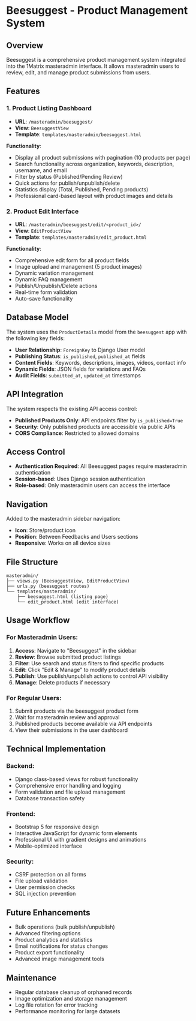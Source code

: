 # Beesuggest - Product Management System

## Overview
Beesuggest is a comprehensive product management system integrated into the 1Matrix masteradmin interface. It allows masteradmin users to review, edit, and manage product submissions from users.

## Features

### 1. Product Listing Dashboard
- **URL**: `/masteradmin/beesuggest/`
- **View**: `BeesuggestView`
- **Template**: `templates/masteradmin/beesuggest.html`

**Functionality**:
- Display all product submissions with pagination (10 products per page)
- Search functionality across organization, keywords, description, username, and email
- Filter by status (Published/Pending Review)
- Quick actions for publish/unpublish/delete
- Statistics display (Total, Published, Pending products)
- Professional card-based layout with product images and details

### 2. Product Edit Interface
- **URL**: `/masteradmin/beesuggest/edit/<product_id>/`
- **View**: `EditProductView`
- **Template**: `templates/masteradmin/edit_product.html`

**Functionality**:
- Comprehensive edit form for all product fields
- Image upload and management (5 product images)
- Dynamic variation management
- Dynamic FAQ management
- Publish/Unpublish/Delete actions
- Real-time form validation
- Auto-save functionality

## Database Model
The system uses the `ProductDetails` model from the `beesuggest` app with the following key fields:

- **User Relationship**: `ForeignKey` to Django User model
- **Publishing Status**: `is_published`, `published_at` fields
- **Content Fields**: Keywords, descriptions, images, videos, contact info
- **Dynamic Fields**: JSON fields for variations and FAQs
- **Audit Fields**: `submitted_at`, `updated_at` timestamps

## API Integration
The system respects the existing API access control:
- **Published Products Only**: API endpoints filter by `is_published=True`
- **Security**: Only published products are accessible via public APIs
- **CORS Compliance**: Restricted to allowed domains

## Access Control
- **Authentication Required**: All Beesuggest pages require masteradmin authentication
- **Session-based**: Uses Django session authentication
- **Role-based**: Only masteradmin users can access the interface

## Navigation
Added to the masteradmin sidebar navigation:
- **Icon**: Store/product icon
- **Position**: Between Feedbacks and Users sections
- **Responsive**: Works on all device sizes

## File Structure
```
masteradmin/
├── views.py (BeesuggestView, EditProductView)
├── urls.py (beesuggest routes)
└── templates/masteradmin/
    ├── beesuggest.html (listing page)
    └── edit_product.html (edit interface)
```

## Usage Workflow

### For Masteradmin Users:
1. **Access**: Navigate to "Beesuggest" in the sidebar
2. **Review**: Browse submitted product listings
3. **Filter**: Use search and status filters to find specific products
4. **Edit**: Click "Edit & Manage" to modify product details
5. **Publish**: Use publish/unpublish actions to control API visibility
6. **Manage**: Delete products if necessary

### For Regular Users:
1. Submit products via the beesuggest product form
2. Wait for masteradmin review and approval
3. Published products become available via API endpoints
4. View their submissions in the user dashboard

## Technical Implementation

### Backend:
- Django class-based views for robust functionality
- Comprehensive error handling and logging
- Form validation and file upload management
- Database transaction safety

### Frontend:
- Bootstrap 5 for responsive design
- Interactive JavaScript for dynamic form elements
- Professional UI with gradient designs and animations
- Mobile-optimized interface

### Security:
- CSRF protection on all forms
- File upload validation
- User permission checks
- SQL injection prevention

## Future Enhancements
- Bulk operations (bulk publish/unpublish)
- Advanced filtering options
- Product analytics and statistics
- Email notifications for status changes
- Product export functionality
- Advanced image management tools

## Maintenance
- Regular database cleanup of orphaned records
- Image optimization and storage management
- Log file rotation for error tracking
- Performance monitoring for large datasets 